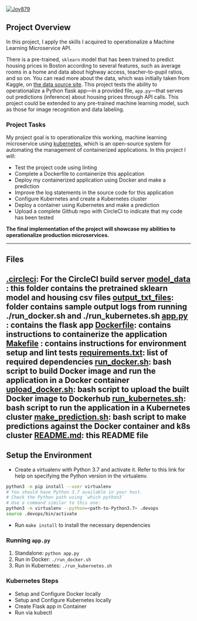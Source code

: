 [![Joy879](https://circleci.com/gh/Joy879/Serverless-ML-Project.svg?style=shield)](https://circleci.com/gh/Joy879/Serverless-ML-Project)


## Project Overview

In this project, I apply the skills I acquired to operationalize a Machine Learning Microservice API. 

There is a pre-trained, `sklearn` model that has been trained to predict housing prices in Boston according to several features, such as average rooms in a home and data about highway access, teacher-to-pupil ratios, and so on. You can read more about the data, which was initially taken from Kaggle, on [the data source site](https://www.kaggle.com/c/boston-housing). This project tests the ability to operationalize a Python flask app—in a provided file, `app.py`—that serves out predictions (inference) about housing prices through API calls. This project could be extended to any pre-trained machine learning model, such as those for image recognition and data labeling.

### Project Tasks

My project goal is to operationalize this working, machine learning microservice using [kubernetes](https://kubernetes.io/), which is an open-source system for automating the management of containerized applications. In this project I will:
* Test the project code using linting
* Complete a Dockerfile to containerize this application
* Deploy my containerized application using Docker and make a prediction
* Improve the log statements in the source code for this application
* Configure Kubernetes and create a Kubernetes cluster
* Deploy a container using Kubernetes and make a prediction
* Upload a complete Github repo with CircleCI to indicate that my code has been tested



**The final implementation of the project will showcase my abilities to operationalize production microservices.**

---
## Files

[.circleci](https://github.com/Joy879/Serverless-ML-Project/tree/main/.circleci): For the CircleCI build server
[model_data](https://github.com/Joy879/Serverless-ML-Project/tree/main/model_data) : this folder contains the pretrained sklearn model and housing csv files
[output_txt_files](https://github.com/Joy879/Serverless-ML-Project/tree/main/output_txt_files): folder contains sample output logs from running ./run_docker.sh and ./run_kubernetes.sh
[app.py](https://github.com/Joy879/Serverless-ML-Project/blob/main/app.py) : contains the flask app
[Dockerfile](https://github.com/Joy879/Serverless-ML-Project/blob/main/Dockerfile): contains instructions to containerize the application
[Makefile](https://github.com/Joy879/Serverless-ML-Project/blob/main/Makefile) : contains instructions for environment setup and lint tests
[requirements.txt](https://github.com/Joy879/Serverless-ML-Project/blob/main/requirements.txt): list of required dependencies
[run_docker.sh](https://github.com/Joy879/Serverless-ML-Project/blob/main/run_docker.sh): bash script to build Docker image and run the application in a Docker container
[upload_docker.sh](https://github.com/Joy879/Serverless-ML-Project/blob/main/upload_docker.sh): bash script to upload the built Docker image to Dockerhub
[run_kubernetes.sh](https://github.com/Joy879/Serverless-ML-Project/blob/main/run_kubernetes.sh): bash script to run the application in a Kubernetes cluster
[make_prediction.sh](https://github.com/Joy879/Serverless-ML-Project/blob/main/make_prediction.sh): bash script to make predictions against the Docker container and k8s cluster
[README.md](https://github.com/Joy879/Serverless-ML-Project/blob/main/README.md): this README file
---

## Setup the Environment

* Create a virtualenv with Python 3.7 and activate it. Refer to this link for help on specifying the Python version in the virtualenv. 
```bash
python3 -m pip install --user virtualenv
# You should have Python 3.7 available in your host. 
# Check the Python path using `which python3`
# Use a command similar to this one:
python3 -m virtualenv --python=<path-to-Python3.7> .devops
source .devops/bin/activate
```
* Run `make install` to install the necessary dependencies

### Running `app.py`

1. Standalone:  `python app.py`
2. Run in Docker:  `./run_docker.sh`
3. Run in Kubernetes:  `./run_kubernetes.sh`

### Kubernetes Steps

* Setup and Configure Docker locally
* Setup and Configure Kubernetes locally
* Create Flask app in Container
* Run via kubectl
